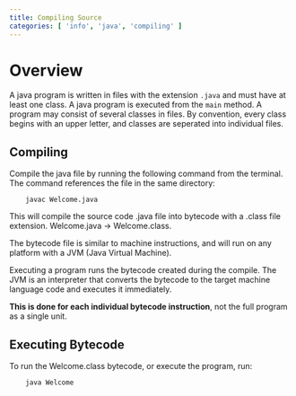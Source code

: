 ```yaml
---
title: Compiling Source
categories: [ 'info', 'java', 'compiling' ]
---
```


# Overview

A java program is written in files with the extension `.java` and must have at least one class. A java program is executed from the `main` method. A program may consist of several classes in files.  By convention, every class begins with an upper letter, and classes are seperated into individual files.

## Compiling 

Compile the java file by running the following command from the terminal.  The command references the file in the same directory:

````
    javac Welcome.java
````

This will compile the source code .java file into bytecode with a .class file extension.  Welcome.java -> Welcome.class.

The bytecode file is similar to machine instructions, and will run on any platform with a JVM (Java Virtual Machine).

Executing a program runs the bytecode created during the compile.  The JVM is an interpreter that converts the bytecode to the target machine language code and executes it immediately.  

**This is done for each individual bytecode instruction**, not the full program as a single unit.

## Executing Bytecode

To run the Welcome.class bytecode, or execute the program, run:

````
    java Welcome
````